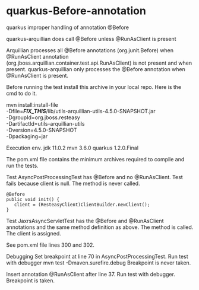 # quarkus-Before-annotation
quarkus improper handling of annotation @Before

quarkus-arquillian does call @Before unless @RunAsClient is present

Arquillian processes all @Before annotations (org.junit.Before) when 
@RunAsClient annotation (org.jboss.arquillian.container.test.api.RunAsClient)
is not present and when present. quarkus-arquillian only processes the
@Before annotation when @RunAsClient is present.


Before running the test install this archive in your local repo.
Here is the cmd to do it.

mvn install:install-file \
   -Dfile=___FIX_THIS___/lib/utils-arquillian-utils-4.5.0-SNAPSHOT.jar \
   -DgroupId=org.jboss.resteasy \
   -DartifactId=utils-arquillian-utils \
   -Dversion=4.5.0-SNAPSHOT \
   -Dpackaging=jar 

Execution env.
    jdk 11.0.2
    mvn 3.6.0
    quarkus 1.2.0.Final
    
  The pom.xml file contains the minimum archives required to compile and run the tests.
  
  
 Test AsyncPostProcessingTest has @Before and no @RunAsClient.  Test fails
 because client is null.  The method is never called.
 
    @Before
    public void init() {
       client = (ResteasyClient)ClientBuilder.newClient();
    }
 
 Test JaxrsAsyncServletTest has the @Before and @RunAsClient annotations and
 the same method definition as above. The method is called.  The client is assigned.
 
  See pom.xml file lines 300 and 302.
  
  Debugging
  Set breakpoint at line 70 in AsyncPostProcessingTest.  Run test
  with debugger 
     mvn test -Dmaven.surefire.debug
  Breakpoint is never taken.
  
  
  Insert annotation  @RunAsClient after line 37.  Run test with debugger.
  Breakpoint is taken. 
  
  
  
  
  
  